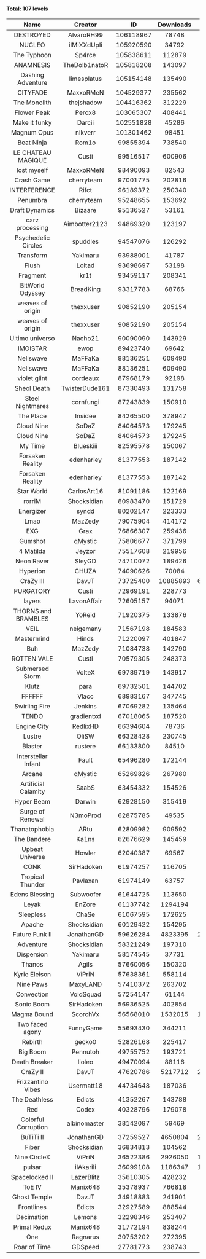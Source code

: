 #### Total: 107 levels

| Name | Creator | ID | Downloads | Likes |
|:---:|:---:|:---:|:---:|:---:|
| DESTROYED | AlvaroRH99 | 106118967 | 78748 | 2403
| NUCLEO | iIMiXXdUpIi | 105920590 | 34792 | 1756
| The Typhoon | Sp4rce | 105838611 | 112879 | 4491
| ANAMNESIS | TheDolb1natoR | 105818208 | 143097 | 7268
| Dashing Adventure | limesplatus | 105154148 | 135490 | 4764
| CITYFADE | MaxxoRMeN | 104529377 | 235562 | 9370
| The Monolith | thejshadow | 104416362 | 312229 | 7902
| Flower Peak | Perox8 | 103065307 | 408441 | 12575
| Make it funky | Darcii | 102551828 | 45286 | 1488
| Magnum Opus | nikverr | 101301462 | 98451 | 2997
| Beat Ninja | Rom1o | 99855394 | 738540 | 39375
| LE CHATEAU MAGIQUE | Custi | 99516517 | 600906 | 21024
| lost myself | MaxxoRMeN | 98490093 | 82543 | 4606
| Crash Game | cherryteam | 97001775 | 202816 | 10541
| INTERFERENCE | Rifct | 96189372 | 250340 | 9165
| Penumbra | cherryteam | 95248655 | 153692 | 8440
| Draft Dynamics | Bizaare | 95136527 | 53161 | 2983
| carz processing | Aimbotter2123 | 94869320 | 123197 | 3672
| Psychedelic Circles | spuddles | 94547076 | 126292 | 5267
| Transform | Yakimaru | 93988001 | 41787 | 1847
| Flush | Loltad | 93698697 | 53198 | 2505
| Fragment | kr1t | 93459117 | 208341 | 6590
| BitWorld Odyssey | BreadKing | 93317783 | 68766 | 4375
| weaves of origin  | thexxuser | 90852190 | 205154 | 7324
| weaves of origin  | thexxuser | 90852190 | 205154 | 7324
| Ultimo universo | Nacho21 | 90090090 | 143929 | 9507
| IMOISTAR | ewop | 89423740 | 69642 | 3452
| Neliswave | MaFFaKa | 88136251 | 609490 | 29860
| Neliswave | MaFFaKa | 88136251 | 609490 | 29860
| violet glint | cordeaux | 87968179 | 92198 | 3810
| Sheol Death | TwisterDude161 | 87330493 | 131758 | 4990
| Steel Nightmares | cornfungi | 87243839 | 150910 | 6126
| The  Place | Insidee | 84265500 | 378947 | 10143
| Cloud Nine | SoDaZ | 84064573 | 179245 | 6431
| Cloud Nine | SoDaZ | 84064573 | 179245 | 6431
| My Time | Blueskiii | 82595578 | 150067 | 8933
| Forsaken Reality | edenharley | 81377553 | 187142 | 8298
| Forsaken Reality | edenharley | 81377553 | 187142 | 8298
| Star World | CarlosArt16 | 81091186 | 122169 | 6496
| rorriM | Shocksidian | 80983470 | 151729 | 6821
| Energizer | syndd | 80202147 | 223333 | 12249
| Lmao | MazZedy | 79075904 | 414172 | 22226
| EXG | Grax | 76866307 | 259436 | 12974
| Gumshot | qMystic | 75806677 | 371799 | 19945
| 4 Matilda | Jeyzor | 75517608 | 219956 | 10229
| Neon Raver | SleyGD | 74710072 | 189426 | 7717
| Hyperion | CHUZA | 74090626 | 70084 | 3843
| CraZy III | DavJT | 73725400 | 10885893 | 609000
| PURGATORY | Custi | 72969191 | 228773 | 11200
| layers | LavonAffair | 72605157 | 94071 | 4432
| THORNS and BRAMBLES | YoReid | 71920375 | 133876 | 7059
| VEIL | neigemany | 71567198 | 184583 | 8615
| Mastermind | Hinds | 71220097 | 401847 | 19319
| Buh | MazZedy | 71084738 | 142790 | 8545
| ROTTEN VALE | Custi | 70579305 | 248373 | 11140
| Submersed Storm |  VolteX | 69789719 | 143917 | 6959
| Klutz | para | 69732501 | 144702 | 7023
| FFFFFF | Vlacc | 68983167 | 347745 | 15197
| Swirling Fire | Jenkins | 67069282 | 135464 | 6586
| TENDO | gradientxd | 67018065 | 187520 | 12013
| Engine City | RedlixHD | 66394604 | 78736 | 4993
| Lustre | OliSW | 66328428 | 230745 | 6547
| Blaster | rustere | 66133800 | 84510 | 3444
| Interstellar Infant | Fault | 65496280 | 172144 | 12654
| Arcane | qMystic | 65269826 | 267980 | 21385
| Artificial Calamity | SaabS | 63454332 | 154526 | 4894
| Hyper Beam | Darwin | 62928150 | 315419 | 9308
| Surge of Renewal | N3moProd | 62875785 | 49535 | 3117
| Thanatophobia | ARtu | 62809982 | 909592 | 55991
| The Bandere | Ka1ns | 62676629 | 145459 | 5042
| Upbeat Universe | Howler | 62040387 | 69567 | 3884
| CONK | SirHadoken | 61974257 | 116705 | 4820
| Tropical Thunder | Pavlaxan | 61974149 | 63757 | 3790
| Edens Blessing | Subwoofer | 61644725 | 113650 | 6346
| Leyak | EnZore | 61137742 | 1294194 | 78702
| Sleepless | ChaSe | 61067595 | 172625 | 10157
| Apache | Shocksidian | 60129422 | 154295 | 7322
| Future Funk II | JonathanGD | 59626284 | 4823395 | 249511
| Adventure | Shocksidian | 58321249 | 197310 | 6989
| Dispersion | Yakimaru | 58174545 | 37731 | 2044
| Thanos | Agils | 57660056 | 150320 | 9727
| Kyrie Eleison | ViPriN | 57638361 | 558114 | 24158
| Nine Paws | MaxyLAND | 57410372 | 263702 | 16412
| Convection | VoidSquad | 57254147 | 61144 | 2945
| Sonic Boom | SirHadoken | 56936525 | 402854 | 12978
| Magma Bound | ScorchVx | 56568010 | 1532015 | 105162
| Two faced agony | FunnyGame | 55693430 | 344211 | 16739
| Rebirth | gecko0 | 52826168 | 225417 | 14961
| Big Boom | Pennutoh | 49755752 | 193721 | 12457
| Death Breaker | lioleo | 49470094 | 88116 | 4122
| CraZy II | DavJT | 47620786 | 5217712 | 271178
| Frizzantino Vibes | Usermatt18 | 44734648 | 187036 | 12944
| The Deathless | Edicts | 41352267 | 143788 | 9928
| Red | Codex | 40328796 | 179078 | 11682
| Colorful Corruption | albinomaster | 38142097 | 59469 | 2551
| BuTiTi II | JonathanGD | 37259527 | 4650804 | 254188
| Fiber | Shocksidian | 36834813 | 104562 | 8696
| Nine CircleX | ViPriN | 36522386 | 2926050 | 128588
| pulsar | iIAkariIi | 36099108 | 1186347 | 152250
| Spacelocked II | LazerBlitz | 35610305 | 428232 | 30659
| ToE IV  | Manix648 | 35378937 | 766818 | 47710
| Ghost Temple | DavJT | 34918883 | 241901 | 15628
| Frontlines | Edicts | 32927589 | 888544 | 56054
| Decimation | Lemons | 32298346 | 253407 | 19880
| Primal Redux | Manix648 | 31772194 | 838244 | 60848
| One | Ragnarus | 30753202 | 272395 | 22901
| Roar of Time | GDSpeed | 27781773 | 238743 | 18462
